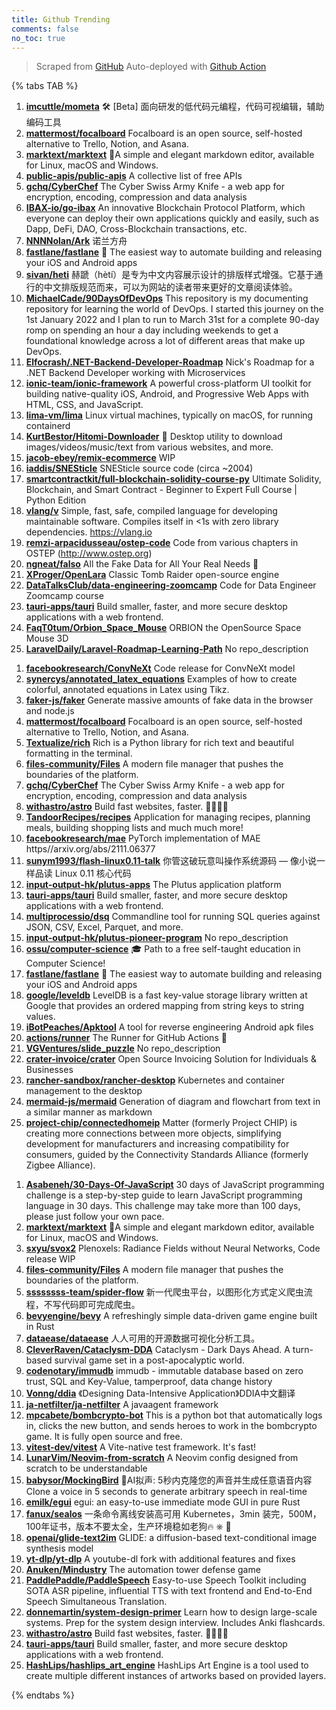 ```yaml
---
title: Github Trending
comments: false
no_toc: true
---
```


> Scraped from [GitHub](https://github.com/trending)
Auto-deployed with [Github Action](https://docs.github.com/en/actions)

{% tabs TAB %}
<!-- tab Daily -->
1. [**imcuttle/mometa**](https://github.com/imcuttle/mometa)
🛠 [Beta] 面向研发的低代码元编程，代码可视编辑，辅助编码工具
2. [**mattermost/focalboard**](https://github.com/mattermost/focalboard)
Focalboard is an open source, self-hosted alternative to Trello, Notion, and Asana.
3. [**marktext/marktext**](https://github.com/marktext/marktext)
📝A simple and elegant markdown editor, available for Linux, macOS and Windows.
4. [**public-apis/public-apis**](https://github.com/public-apis/public-apis)
A collective list of free APIs
5. [**gchq/CyberChef**](https://github.com/gchq/CyberChef)
The Cyber Swiss Army Knife - a web app for encryption, encoding, compression and data analysis
6. [**IBAX-io/go-ibax**](https://github.com/IBAX-io/go-ibax)
An innovative Blockchain Protocol Platform, which everyone can deploy their own applications quickly and easily, such as Dapp, DeFi, DAO, Cross-Blockchain transactions, etc.
7. [**NNNNolan/Ark**](https://github.com/NNNNolan/Ark)
诺兰方舟
8. [**fastlane/fastlane**](https://github.com/fastlane/fastlane)
🚀 The easiest way to automate building and releasing your iOS and Android apps
9. [**sivan/heti**](https://github.com/sivan/heti)
赫蹏（hètí）是专为中文内容展示设计的排版样式增强。它基于通行的中文排版规范而来，可以为网站的读者带来更好的文章阅读体验。
10. [**MichaelCade/90DaysOfDevOps**](https://github.com/MichaelCade/90DaysOfDevOps)
This repository is my documenting repository for learning the world of DevOps. I started this journey on the 1st January 2022 and I plan to run to March 31st for a complete 90-day romp on spending an hour a day including weekends to get a foundational knowledge across a lot of different areas that make up DevOps.
11. [**Elfocrash/.NET-Backend-Developer-Roadmap**](https://github.com/Elfocrash/.NET-Backend-Developer-Roadmap)
Nick's Roadmap for a .NET Backend Developer working with Microservices
12. [**ionic-team/ionic-framework**](https://github.com/ionic-team/ionic-framework)
A powerful cross-platform UI toolkit for building native-quality iOS, Android, and Progressive Web Apps with HTML, CSS, and JavaScript.
13. [**lima-vm/lima**](https://github.com/lima-vm/lima)
Linux virtual machines, typically on macOS, for running containerd
14. [**KurtBestor/Hitomi-Downloader**](https://github.com/KurtBestor/Hitomi-Downloader)
🍰 Desktop utility to download images/videos/music/text from various websites, and more.
15. [**jacob-ebey/remix-ecommerce**](https://github.com/jacob-ebey/remix-ecommerce)
WIP
16. [**iaddis/SNESticle**](https://github.com/iaddis/SNESticle)
SNESticle source code (circa ~2004)
17. [**smartcontractkit/full-blockchain-solidity-course-py**](https://github.com/smartcontractkit/full-blockchain-solidity-course-py)
Ultimate Solidity, Blockchain, and Smart Contract - Beginner to Expert Full Course | Python Edition
18. [**vlang/v**](https://github.com/vlang/v)
Simple, fast, safe, compiled language for developing maintainable software. Compiles itself in <1s with zero library dependencies. https://vlang.io
19. [**remzi-arpacidusseau/ostep-code**](https://github.com/remzi-arpacidusseau/ostep-code)
Code from various chapters in OSTEP (http://www.ostep.org)
20. [**ngneat/falso**](https://github.com/ngneat/falso)
All the Fake Data for All Your Real Needs 🙂
21. [**XProger/OpenLara**](https://github.com/XProger/OpenLara)
Classic Tomb Raider open-source engine
22. [**DataTalksClub/data-engineering-zoomcamp**](https://github.com/DataTalksClub/data-engineering-zoomcamp)
Code for Data Engineer Zoomcamp course
23. [**tauri-apps/tauri**](https://github.com/tauri-apps/tauri)
Build smaller, faster, and more secure desktop applications with a web frontend.
24. [**FaqT0tum/Orbion_Space_Mouse**](https://github.com/FaqT0tum/Orbion_Space_Mouse)
ORBION the OpenSource Space Mouse 3D
25. [**LaravelDaily/Laravel-Roadmap-Learning-Path**](https://github.com/LaravelDaily/Laravel-Roadmap-Learning-Path)
No repo_description
<!-- endtab -->
<!-- tab Weekly -->
1. [**facebookresearch/ConvNeXt**](https://github.com/facebookresearch/ConvNeXt)
Code release for ConvNeXt model
2. [**synercys/annotated_latex_equations**](https://github.com/synercys/annotated_latex_equations)
Examples of how to create colorful, annotated equations in Latex using Tikz.
3. [**faker-js/faker**](https://github.com/faker-js/faker)
Generate massive amounts of fake data in the browser and node.js
4. [**mattermost/focalboard**](https://github.com/mattermost/focalboard)
Focalboard is an open source, self-hosted alternative to Trello, Notion, and Asana.
5. [**Textualize/rich**](https://github.com/Textualize/rich)
Rich is a Python library for rich text and beautiful formatting in the terminal.
6. [**files-community/Files**](https://github.com/files-community/Files)
A modern file manager that pushes the boundaries of the platform.
7. [**gchq/CyberChef**](https://github.com/gchq/CyberChef)
The Cyber Swiss Army Knife - a web app for encryption, encoding, compression and data analysis
8. [**withastro/astro**](https://github.com/withastro/astro)
Build fast websites, faster. 🚀🧑‍🚀✨
9. [**TandoorRecipes/recipes**](https://github.com/TandoorRecipes/recipes)
Application for managing recipes, planning meals, building shopping lists and much much more!
10. [**facebookresearch/mae**](https://github.com/facebookresearch/mae)
PyTorch implementation of MAE https//arxiv.org/abs/2111.06377
11. [**sunym1993/flash-linux0.11-talk**](https://github.com/sunym1993/flash-linux0.11-talk)
你管这破玩意叫操作系统源码 — 像小说一样品读 Linux 0.11 核心代码
12. [**input-output-hk/plutus-apps**](https://github.com/input-output-hk/plutus-apps)
The Plutus application platform
13. [**tauri-apps/tauri**](https://github.com/tauri-apps/tauri)
Build smaller, faster, and more secure desktop applications with a web frontend.
14. [**multiprocessio/dsq**](https://github.com/multiprocessio/dsq)
Commandline tool for running SQL queries against JSON, CSV, Excel, Parquet, and more.
15. [**input-output-hk/plutus-pioneer-program**](https://github.com/input-output-hk/plutus-pioneer-program)
No repo_description
16. [**ossu/computer-science**](https://github.com/ossu/computer-science)
🎓 Path to a free self-taught education in Computer Science!
17. [**fastlane/fastlane**](https://github.com/fastlane/fastlane)
🚀 The easiest way to automate building and releasing your iOS and Android apps
18. [**google/leveldb**](https://github.com/google/leveldb)
LevelDB is a fast key-value storage library written at Google that provides an ordered mapping from string keys to string values.
19. [**iBotPeaches/Apktool**](https://github.com/iBotPeaches/Apktool)
A tool for reverse engineering Android apk files
20. [**actions/runner**](https://github.com/actions/runner)
The Runner for GitHub Actions 🚀
21. [**VGVentures/slide_puzzle**](https://github.com/VGVentures/slide_puzzle)
No repo_description
22. [**crater-invoice/crater**](https://github.com/crater-invoice/crater)
Open Source Invoicing Solution for Individuals & Businesses
23. [**rancher-sandbox/rancher-desktop**](https://github.com/rancher-sandbox/rancher-desktop)
Kubernetes and container management to the desktop
24. [**mermaid-js/mermaid**](https://github.com/mermaid-js/mermaid)
Generation of diagram and flowchart from text in a similar manner as markdown
25. [**project-chip/connectedhomeip**](https://github.com/project-chip/connectedhomeip)
Matter (formerly Project CHIP) is creating more connections between more objects, simplifying development for manufacturers and increasing compatibility for consumers, guided by the Connectivity Standards Alliance (formerly Zigbee Alliance).
<!-- endtab -->
<!-- tab Monthly -->
1. [**Asabeneh/30-Days-Of-JavaScript**](https://github.com/Asabeneh/30-Days-Of-JavaScript)
30 days of JavaScript programming challenge is a step-by-step guide to learn JavaScript programming language in 30 days. This challenge may take more than 100 days, please just follow your own pace.
2. [**marktext/marktext**](https://github.com/marktext/marktext)
📝A simple and elegant markdown editor, available for Linux, macOS and Windows.
3. [**sxyu/svox2**](https://github.com/sxyu/svox2)
Plenoxels: Radiance Fields without Neural Networks, Code release WIP
4. [**files-community/Files**](https://github.com/files-community/Files)
A modern file manager that pushes the boundaries of the platform.
5. [**ssssssss-team/spider-flow**](https://github.com/ssssssss-team/spider-flow)
新一代爬虫平台，以图形化方式定义爬虫流程，不写代码即可完成爬虫。
6. [**bevyengine/bevy**](https://github.com/bevyengine/bevy)
A refreshingly simple data-driven game engine built in Rust
7. [**dataease/dataease**](https://github.com/dataease/dataease)
人人可用的开源数据可视化分析工具。
8. [**CleverRaven/Cataclysm-DDA**](https://github.com/CleverRaven/Cataclysm-DDA)
Cataclysm - Dark Days Ahead. A turn-based survival game set in a post-apocalyptic world.
9. [**codenotary/immudb**](https://github.com/codenotary/immudb)
immudb - immutable database based on zero trust, SQL and Key-Value, tamperproof, data change history
10. [**Vonng/ddia**](https://github.com/Vonng/ddia)
《Designing Data-Intensive Application》DDIA中文翻译
11. [**ja-netfilter/ja-netfilter**](https://github.com/ja-netfilter/ja-netfilter)
A javaagent framework
12. [**mpcabete/bombcrypto-bot**](https://github.com/mpcabete/bombcrypto-bot)
This is a python bot that automatically logs in, clicks the new button, and sends heroes to work in the bombcrypto game. It is fully open source and free.
13. [**vitest-dev/vitest**](https://github.com/vitest-dev/vitest)
A Vite-native test framework. It's fast!
14. [**LunarVim/Neovim-from-scratch**](https://github.com/LunarVim/Neovim-from-scratch)
A Neovim config designed from scratch to be understandable
15. [**babysor/MockingBird**](https://github.com/babysor/MockingBird)
🚀AI拟声: 5秒内克隆您的声音并生成任意语音内容 Clone a voice in 5 seconds to generate arbitrary speech in real-time
16. [**emilk/egui**](https://github.com/emilk/egui)
egui: an easy-to-use immediate mode GUI in pure Rust
17. [**fanux/sealos**](https://github.com/fanux/sealos)
一条命令离线安装高可用 Kubernetes，3min 装完，500M，100年证书，版本不要太全，生产环境稳如老狗🔥 ⎈ 🐳
18. [**openai/glide-text2im**](https://github.com/openai/glide-text2im)
GLIDE: a diffusion-based text-conditional image synthesis model
19. [**yt-dlp/yt-dlp**](https://github.com/yt-dlp/yt-dlp)
A youtube-dl fork with additional features and fixes
20. [**Anuken/Mindustry**](https://github.com/Anuken/Mindustry)
The automation tower defense game
21. [**PaddlePaddle/PaddleSpeech**](https://github.com/PaddlePaddle/PaddleSpeech)
Easy-to-use Speech Toolkit including SOTA ASR pipeline, influential TTS with text frontend and End-to-End Speech Simultaneous Translation.
22. [**donnemartin/system-design-primer**](https://github.com/donnemartin/system-design-primer)
Learn how to design large-scale systems. Prep for the system design interview. Includes Anki flashcards.
23. [**withastro/astro**](https://github.com/withastro/astro)
Build fast websites, faster. 🚀🧑‍🚀✨
24. [**tauri-apps/tauri**](https://github.com/tauri-apps/tauri)
Build smaller, faster, and more secure desktop applications with a web frontend.
25. [**HashLips/hashlips_art_engine**](https://github.com/HashLips/hashlips_art_engine)
HashLips Art Engine is a tool used to create multiple different instances of artworks based on provided layers.
<!-- endtab -->
{% endtabs %}
